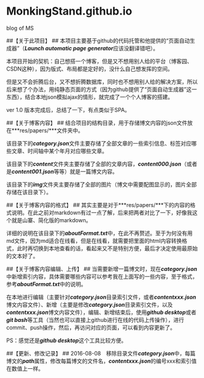 # MonkingStand.github.io #
blog of MS

##【关于此项目】 ##
本项目主要基于github的代码托管和他提供的“页面自动生成器”（***Launch automatic page generator***应该没翻译错吧）。

本项目开始的契机：自己想搭一个博客，但是又不想用别人给的平台（博客园、CSDN这种），因为版式、布局都是定好的，没什么自己想发挥的空间。

但是又不会折腾后台，又不想折腾数据库，同时也不想用别人给的解决方案，所以后来想了个办法，用纯静态页面的方式（因为github提供了“页面自动生成器”这一东西），结合本地json模拟ajax的情形，就完成了一个个人博客的搭建。

ver 1.0 版本完成后，总结了一下，有点类似于SPA。


##【关于博客内容】 ##
结合项目的结构目录，用于存储博文内容的json文件放在***res/papers/***文件夹中。

该目录下的***category.json***文件主要存储了全部文章的一些索引信息、标签对应哪些文章、时间轴中某个年月对应哪些文章。

该目录下的***content***文件夹主要存储了全部的文章内容，***content000.json***（或者是***content001.json***等等）就是一篇博文内容。

该目录下的***img***文件夹主要存储了全部的图片（博文中需要配图显示的，图片全部存储在该目录下）。


##【关于博客内容的格式】 ##
其实主要是对于***res/papers/***下的内容的格式说明。在此之前对markdown有过一点了解，后来把两者对比了一下，好像我这个就是山寨、简化版的markdown。

详细的说明在该目录下的***aboutFormat.txt***中，在此不再赘述。至于为何没有用md文件，因为md适合在线看，但是在线看，就需要把里面的html内容转换格式，此时再切换到本地查看的话，看起来又不是特别方便，最后才决定使用最原始的文本好了。


##【关于博客内容编辑、上传】  ##
当需要新增一篇博文时，现在***category.json***中新增索引内容，具体需要哪些内容可以参考我在上面写的一些内容，至于格式，参考***aboutFormat.txt***中的说明。

在本地进行编辑（主要针对***category.json***目录索引文件，或者***contentxxx.json***博文内容文件）、新增（主要是修改***category.json***目录索引文件，以及***contentxxx.json***博文内容文件），编辑、新增结束后，使用***github desktop***或者***git bash***等工具（当然也可以直接上github进行在线的代码上传操作），进行commit、push操作，然后，再访问对应的页面，可以看到内容更新了。

PS：感觉还是***github desktop***这个工具比较方便。


##【更新、修改记录】  ##
2016-08-08　移除目录文件***category.json***中，每篇博文的***path***属性，修改每篇博文的文件名，***contentxxx.json***的编号xxx和索引值在数值上一样。
